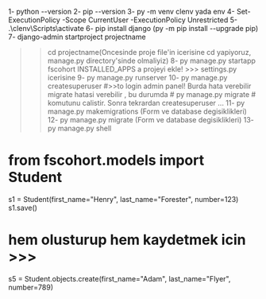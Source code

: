 1- python --version
2- pip --version
3- py -m venv clenv yada env 
4- Set-ExecutionPolicy -Scope CurrentUser -ExecutionPolicy Unrestricted
5- .\clenv\Scripts\activate
6- pip install django (py -m pip install --upgrade pip)
7- django-admin startproject projectname
 >> cd projectname(Oncesinde proje file'in icerisine cd yapiyoruz, manage.py directory'sinde olmaliyiz)
 8- py manage.py startapp fscohort
   INSTALLED_APPS a projeyi ekle! >>> settings.py icerisine
9- py manage.py runserver
10- py manage.py createsuperuser #>>to login admin panel! Burda hata verebilir migrate hatasi verebilir , bu durumda # py manage.py migrate # komutunu calistir. Sonra tekrardan createsuperuser ...
11- py manage.py makemigrations (Form ve database degisiklikleri)
12- py manage.py migrate (Form ve database degisiklikleri)
13- py manage.py shell

# from fscohort.models import Student
s1 = Student(first_name="Henry", last_name="Forester", number=123)
s1.save()

# hem olusturup hem kaydetmek icin >>>
s5 = Student.objects.create(first_name="Adam", last_name="Flyer", number=789) 